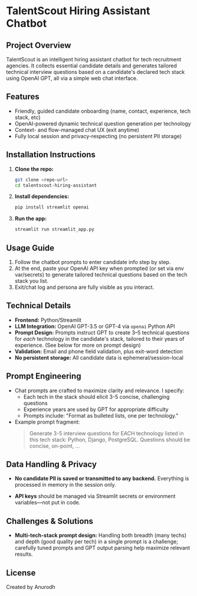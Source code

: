 # TalentScout Hiring Assistant Chatbot

## Project Overview
TalentScout is an intelligent hiring assistant chatbot for tech recruitment agencies. It collects essential candidate details and generates tailored technical interview questions based on a candidate's declared tech stack using OpenAI GPT, all via a simple web chat interface.

## Features
- Friendly, guided candidate onboarding (name, contact, experience, tech stack, etc)
- OpenAI-powered dynamic technical question generation per technology
- Context- and flow-managed chat UX (exit anytime)
- Fully local session and privacy-respecting (no persistent PII storage)

## Installation Instructions
1. **Clone the repo:**
   ```sh
   git clone <repo-url>
   cd talentscout-hiring-assistant
   ```
2. **Install dependencies:**
   ```sh
   pip install streamlit openai
   ```
3. **Run the app:**
   ```sh
   streamlit run streamlit_app.py
   ```

## Usage Guide
1. Follow the chatbot prompts to enter candidate info step by step.
2. At the end, paste your OpenAI API key when prompted (or set via env var/secrets) to generate tailored technical questions based on the tech stack you list.
3. Exit/chat log and persona are fully visible as you interact.

## Technical Details
- **Frontend:** Python/Streamlit
- **LLM Integration:** OpenAI GPT-3.5 or GPT-4 via `openai` Python API
- **Prompt Design:** Prompts instruct GPT to create 3–5 technical questions for *each* technology in the candidate's stack, tailored to their years of experience. (See below for more on prompt design)
- **Validation:** Email and phone field validation, plus exit-word detection
- **No persistent storage:** All candidate data is ephemeral/session-local

## Prompt Engineering
- Chat prompts are crafted to maximize clarity and relevance. I specify:
    - Each tech in the stack should elicit 3-5 concise, challenging questions
    - Experience years are used by GPT for appropriate difficulty
    - Prompts include: "Format as bulleted lists, one per technology."
- Example prompt fragment:
  > Generate 3-5 interview questions for EACH technology listed in this tech stack: Python, Django, PostgreSQL. Questions should be concise, on-point, ...

## Data Handling & Privacy
- **No candidate PII is saved or transmitted to any backend.** Everything is processed in memory in the session only.

- **API keys** should be managed via Streamlit secrets or environment variables—not put in code.

## Challenges & Solutions
- **Multi-tech-stack prompt design:** Handling both breadth (many techs) and depth (good quality per tech) in a single prompt is a challenge; carefully tuned prompts and GPT output parsing help maximize relevant results.





## License
Created by Anurodh
